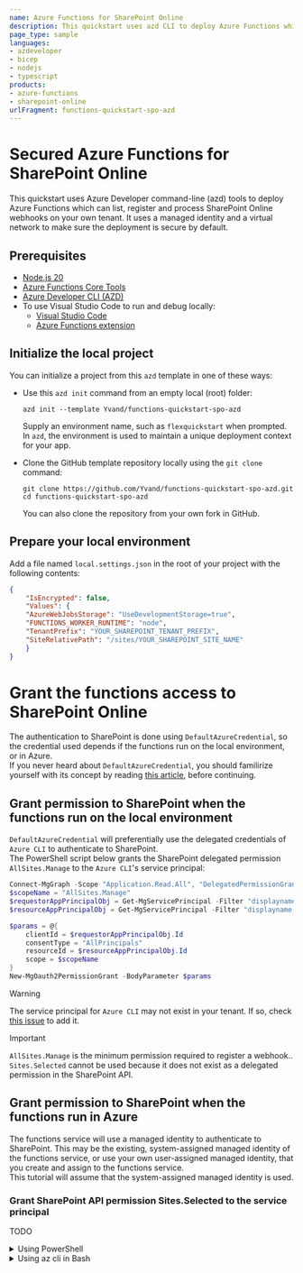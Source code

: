 ```yaml
---
name: Azure Functions for SharePoint Online
description: This quickstart uses azd CLI to deploy Azure Functions which can connect to your own SharePoint Online tenant.
page_type: sample
languages:
- azdeveloper
- bicep
- nodejs
- typescript
products:
- azure-functions
- sharepoint-online
urlFragment: functions-quickstart-spo-azd
---
```


# Secured Azure Functions for SharePoint Online

This quickstart uses Azure Developer command-line (azd) tools to deploy Azure Functions which can list, register and process SharePoint Online webhooks on your own tenant. It uses a managed identity and a virtual network to make sure the deployment is secure by default.

## Prerequisites

+ [Node.js 20](https://www.nodejs.org/)
+ [Azure Functions Core Tools](https://learn.microsoft.com/azure/azure-functions/functions-run-local?pivots=programming-language-typescript#install-the-azure-functions-core-tools)
+ [Azure Developer CLI (AZD)](https://learn.microsoft.com/azure/developer/azure-developer-cli/install-azd)
+ To use Visual Studio Code to run and debug locally:
  + [Visual Studio Code](https://code.visualstudio.com/)
  + [Azure Functions extension](https://marketplace.visualstudio.com/items?itemName=ms-azuretools.vscode-azurefunctions)

## Initialize the local project

You can initialize a project from this `azd` template in one of these ways:

+ Use this `azd init` command from an empty local (root) folder:


    ```shell
    azd init --template Yvand/functions-quickstart-spo-azd
    ```

    Supply an environment name, such as `flexquickstart` when prompted. In `azd`, the environment is used to maintain a unique deployment context for your app.

+ Clone the GitHub template repository locally using the `git clone` command:

    ```shell
    git clone https://github.com/Yvand/functions-quickstart-spo-azd.git
    cd functions-quickstart-spo-azd
    ```

    You can also clone the repository from your own fork in GitHub.

## Prepare your local environment

Add a file named `local.settings.json` in the root of your project with the following contents:

```json
{
    "IsEncrypted": false,
    "Values": {
    "AzureWebJobsStorage": "UseDevelopmentStorage=true",
    "FUNCTIONS_WORKER_RUNTIME": "node",
    "TenantPrefix": "YOUR_SHAREPOINT_TENANT_PREFIX",
    "SiteRelativePath": "/sites/YOUR_SHAREPOINT_SITE_NAME"
    }
}
```

# Grant the functions access to SharePoint Online

The authentication to SharePoint is done using `DefaultAzureCredential`, so the credential used depends if the functions run on the local environment, or in Azure.  
If you never heard about `DefaultAzureCredential`, you should familirize yourself with its concept by reading [this article](https://aka.ms/azsdk/js/identity/credential-chains#use-defaultazurecredential-for-flexibility), before continuing.

## Grant permission to SharePoint when the functions run on the local environment

`DefaultAzureCredential` will preferentially use the delegated credentials of `Azure CLI` to authenticate to SharePoint.  
The PowerShell script below grants the SharePoint delegated permission `AllSites.Manage` to the `Azure CLI`'s service principal:

```powershell
Connect-MgGraph -Scope "Application.Read.All", "DelegatedPermissionGrant.ReadWrite.All"
$scopeName = "AllSites.Manage"
$requestorAppPrincipalObj = Get-MgServicePrincipal -Filter "displayname eq 'Microsoft Azure CLI'"
$resourceAppPrincipalObj = Get-MgServicePrincipal -Filter "displayname eq 'Office 365 SharePoint Online'"

$params = @{
	clientId = $requestorAppPrincipalObj.Id
	consentType = "AllPrincipals"
	resourceId = $resourceAppPrincipalObj.Id
	scope = $scopeName
}
New-MgOauth2PermissionGrant -BodyParameter $params
```

> [!WARNING]  
> The service principal for `Azure CLI` may not exist in your tenant. If so, check [this issue](https://github.com/Azure/azure-cli/issues/28628) to add it.

> [!IMPORTANT]  
> `AllSites.Manage` is the minimum permission required to register a webhook.. `Sites.Selected` cannot be used because it does not exist as a delegated permission in the SharePoint API.

## Grant permission to SharePoint when the functions run in Azure

The functions service will use a managed identity to authenticate to SharePoint. This may be the existing, system-assigned managed identity of the functions service, or use your own user-assigned managed identity, that you create and assign to the functions service.  
This tutorial will assume that the system-assigned managed identity is used.

### Grant SharePoint API permission Sites.Selected to the service principal

TODO

<details>
  <summary>Using PowerShell</summary>
  ```powershell
  # TODO
  ```
</details>
   
<details>
  <summary>Using az cli in Bash</summary>
  ```bash
  managedIdentityObjectId="0efdba91-0b79-461a-af50-377740abf811" # 'Object (principal) ID' of the managed identity
  resourceServicePrincipalId=$(az ad sp list --query '[].[id]' --filter "displayName eq 'Office 365 SharePoint Online'" -o tsv)
  resourceServicePrincipalAppRoleId="$(az ad sp show --id $resourceServicePrincipalId --query "appRoles[?starts_with(value, 'Sites.Selected')].[id]" -o tsv)"
    
  az rest --method POST --uri "https://graph.microsoft.com/v1.0/servicePrincipals/${managedIdentityObjectId}/appRoleAssignments" --headers 'Content-Type=application/json' --body "{ 'principalId': '${managedIdentityObjectId}', 'resourceId': '${resourceServicePrincipalId}', 'appRoleId': '${resourceServicePrincipalAppRoleId}' }"
  ```
</details>

### Grant effective permission on a SharePoint site to the service principal
